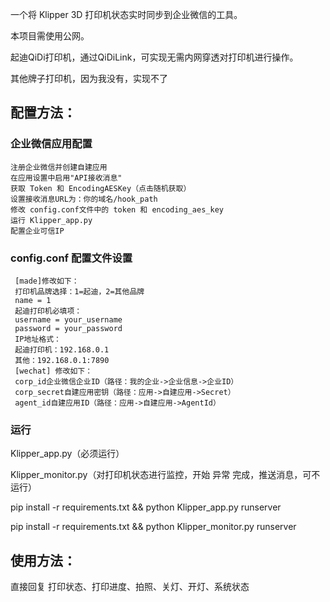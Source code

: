 一个将 Klipper 3D 打印机状态实时同步到企业微信的工具。

本项目需使用公网。

起迪QiDi打印机，通过QiDiLink，可实现无需内网穿透对打印机进行操作。

其他牌子打印机，因为我没有，实现不了


## 配置方法：
### 企业微信应用配置
    注册企业微信并创建自建应用
    在应用设置中启用"API接收消息"
    获取 Token 和 EncodingAESKey（点击随机获取）
    设置接收消息URL为：你的域名/hook_path
    修改 config.conf文件中的 token 和 encoding_aes_key
    运行 Klipper_app.py
    配置企业可信IP
### config.conf 配置文件设置
     [made]修改如下：
     打印机品牌选择：1=起迪，2=其他品牌
     name = 1
     起迪打印机必填项：
     username = your_username
     password = your_password
     IP地址格式：
     起迪打印机：192.168.0.1
     其他：192.168.0.1:7890
     [wechat] 修改如下：
     corp_id企业微信企业ID（路径：我的企业->企业信息->企业ID）
     corp_secret自建应用密钥（路径：应用->自建应用->Secret）
     agent_id自建应用ID（路径：应用->自建应用->AgentId）
### 运行
   Klipper_app.py（必须运行）
   
   Klipper_monitor.py（对打印机状态进行监控，开始 异常 完成，推送消息，可不运行）
   
   pip install -r requirements.txt && python Klipper_app.py runserver 
   
   pip install -r requirements.txt && python Klipper_monitor.py runserver 
## 使用方法：
   直接回复 打印状态、打印进度、拍照、关灯、开灯、系统状态


